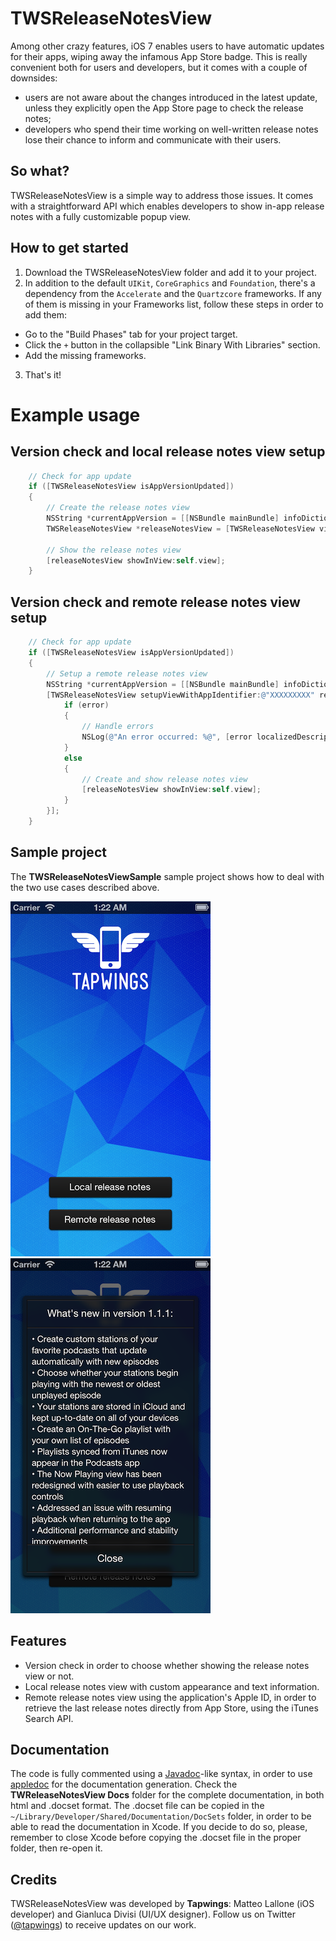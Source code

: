 TWSReleaseNotesView
===================

Among other crazy features, iOS 7 enables users to have automatic updates for their apps, wiping away the infamous App Store badge. This is really convenient both for users and developers, but it comes with a couple of downsides:

* users are not aware about the changes introduced in the latest update, unless they explicitly open the App Store page to check the release notes;
* developers who spend their time working on well-written release notes lose their chance to inform and communicate with their users.

## So what?
TWSReleaseNotesView is a simple way to address those issues. It comes with a straightforward API which enables developers to show in-app release notes with a fully customizable popup view.


## How to get started
1. Download the TWSReleaseNotesView folder and add it to your project.
2. In addition to the default `UIKit`, `CoreGraphics` and `Foundation`, there's a dependency from the `Accelerate` and the `Quartzcore` frameworks. If any of them is missing in your Frameworks list, follow these steps in order to add them:
  * Go to the "Build Phases" tab for your project target.
  * Click the `+` button in the collapsible "Link Binary With Libraries" section.
  * Add the missing frameworks.
3. That's it!

# Example usage

## Version check and local release notes view setup
```objective-c
    // Check for app update
    if ([TWSReleaseNotesView isAppVersionUpdated])
    {
        // Create the release notes view
        NSString *currentAppVersion = [[NSBundle mainBundle] infoDictionary][@"CFBundleVersion"];
        TWSReleaseNotesView *releaseNotesView = [TWSReleaseNotesView viewWithReleaseNotesTitle:[NSString stringWithFormat:@"What's new in version %@:", currentAppVersion] text:@"• Great new feature\n• Annoying bug wiped away\n• Optimizations and other great stuff!\n• Additional performance and stability improvements" closeButtonTitle:@"Close"];
        
        // Show the release notes view
        [releaseNotesView showInView:self.view];
    }
```

## Version check and remote release notes view setup
```objective-c
    // Check for app update
    if ([TWSReleaseNotesView isAppVersionUpdated])
    {
        // Setup a remote release notes view
        NSString *currentAppVersion = [[NSBundle mainBundle] infoDictionary][@"CFBundleVersion"];
        [TWSReleaseNotesView setupViewWithAppIdentifier:@"XXXXXXXXX" releaseNotesTitle:[NSString stringWithFormat:@"What's new in version %@:", currentAppVersion] closeButtonTitle:@"Close" completionBlock:^(TWSReleaseNotesView *releaseNotesView, NSString *releaseNotesText, NSError *error){
            if (error)
            {
                // Handle errors
                NSLog(@"An error occurred: %@", [error localizedDescription]);
            }
            else
            {                
                // Create and show release notes view
                [releaseNotesView showInView:self.view];
            }
        }];
    }
```

## Sample project
The **TWSReleaseNotesViewSample** sample project shows how to deal with the two use cases described above.

![Sample project menu](TutorialImages/sampleProject01.png)    ![Sample project view](TutorialImages/sampleProject02.png)

## Features
* Version check in order to choose whether showing the release notes view or not.
* Local release notes view with custom appearance and text information.
* Remote release notes view using the application's Apple ID, in order to retrieve the last release notes directly from App Store, using the iTunes Search API.

## Documentation
The code is fully commented using a [Javadoc](http://en.wikipedia.org/wiki/Javadoc)-like syntax, in order to use [appledoc](https://github.com/tomaz/appledoc) for the documentation generation. Check the **TWReleaseNotesView Docs** folder for the complete documentation, in both html and .docset format. The .docset file can be copied in the `~/Library/Developer/Shared/Documentation/DocSets` folder, in order to be able to read the documentation in Xcode. If you decide to do so, please, remember to close Xcode before copying the .docset file in the proper folder, then re-open it.

## Credits
TWSReleaseNotesView was developed by **Tapwings**: Matteo Lallone (iOS developer) and Gianluca Divisi (UI/UX designer). Follow us on Twitter ([@tapwings](https://twitter.com/tapwings)) to receive updates on our work.
